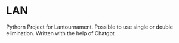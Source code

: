 # LAN
Pythorn Project for Lantournament.
Possible to use single or double elimination.
Written with the help of Chatgpt
